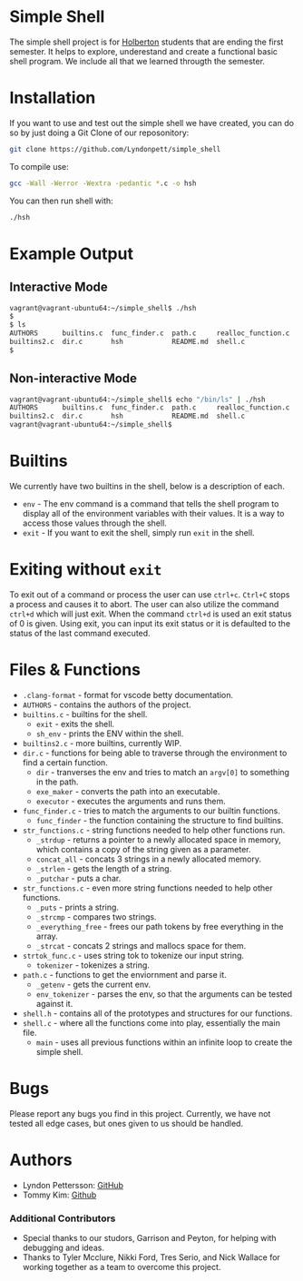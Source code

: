 # Simple Shell

The simple shell project is for [Holberton](https://www.holbertonschool.com/) students that are ending the first semester. It helps to explore, underestand and create a functional basic shell program. We include all that we learned througth the semester.

# Installation

If you want to use and test out the simple shell we have created, you can do so by just doing a Git Clone of our reposonitory:

```bash
git clone https://github.com/Lyndonpett/simple_shell
```

To compile use:

```bash
gcc -Wall -Werror -Wextra -pedantic *.c -o hsh
```

You can then run shell with:

```bash
./hsh
```

# Example Output
## Interactive Mode
```bash
vagrant@vagrant-ubuntu64:~/simple_shell$ ./hsh
$
$ ls
AUTHORS      builtins.c  func_finder.c  path.c     realloc_function.c  shell.h           str_functions.c
builtins2.c  dir.c       hsh            README.md  shell.c             str_functions2.c  strtok_func.c
$
```
## Non-interactive Mode
```bash
vagrant@vagrant-ubuntu64:~/simple_shell$ echo "/bin/ls" | ./hsh
AUTHORS      builtins.c  func_finder.c  path.c     realloc_function.c  shell.h           str_functions.c
builtins2.c  dir.c       hsh            README.md  shell.c             str_functions2.c  strtok_func.c
vagrant@vagrant-ubuntu64:~/simple_shell$
```
# Builtins

We currently have two builtins in the shell, below is a description of each.

* `env` - The env command is a command that tells the shell program to display all of the environment variables with their values. It is a way to access those values through the shell.
* `exit` - If you want to exit the shell, simply run `exit` in the shell.

# Exiting without `exit`

To exit out of a command or process the user can use `ctrl+c`. `Ctrl+C` stops a process and causes it to abort. The user can also utilize the command `ctrl+d` which will just exit. When the command `ctrl+d` is used an exit status of 0 is given. Using exit, you can input its exit status or it is defaulted to the status of the last command executed.

# Files & Functions

* `.clang-format` - format for vscode betty documentation.
* `AUTHORS` - contains the authors of the project.
* `builtins.c` - builtins for the shell.
	* `exit` - exits the shell.
	* `sh_env` - prints the ENV within the shell.
* `builtins2.c` - more builtins, currently WIP.
* `dir.c` - functions for being able to traverse through the environment to find a certain function.
	* `dir` - tranverses the env and tries to match an `argv[0]` to something in the path.
	* `exe_maker` - converts the path into an executable.
	* `executor` - executes the arguments and runs them.
* `func_finder.c` - tries to match the arguments to our builtin functions.
	* `func_finder` - the function containing the structure to find builtins.
* `str_functions.c` - string functions needed to help other functions run.
	* `_strdup` - returns a pointer to a newly allocated space in memory, which contains a copy of the string given as a parameter.
	* `concat_all` - concats 3 strings in a newly allocated memory.
	* `_strlen` - gets the length of a string.
	* `_putchar` - puts a char.
* `str_functions.c` - even more string functions needed to help other functions.
	* `_puts` - prints a string.
	* `_strcmp` - compares two strings.
	* `_everything_free` - frees our path tokens by free everything in the array.
	* `_strcat` - concats 2 strings and mallocs space for them.
* `strtok_func.c` - uses string tok to tokenize our input string.
	* `tokenizer` - tokenizes a string.
* `path.c` - functions to get the enviornment and parse it.
	* `_getenv` - gets the current env.
	* `env_tokenizer` - parses the env, so that the arguments can be tested against it.
* `shell.h` - contains all of the prototypes and structures for our functions.
* `shell.c` - where all the functions come into play, essentially the main file.
	* `main` - uses all previous functions within an infinite loop to create the simple shell.

# Bugs

Please report any bugs you find in this project. Currently, we have not tested all edge cases, but ones given to us should be handled.
# Authors

* Lyndon Pettersson: [GitHub](https://github.com/Lyndonpett)
* Tommy Kim: [Github](https://github.com/1107tomkim)

### Additional Contributors

* Special thanks to our studors, Garrison and Peyton, for helping with debugging and ideas.
* Thanks to Tyler Mcclure, Nikki Ford, Tres Serio, and Nick Wallace for working together as a team to overcome this project.